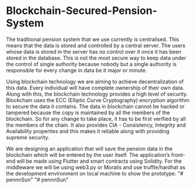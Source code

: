 # Blockchain-Secured-Pension-System

The traditional pension system that we use currently is centralised. This means that the data is stored and controlled by a central server. The users whose data is stored in the server has no control over it once it has been stored in the database. This is not the most secure way to keep data under the control of single authority because nobody but a single authority is responsible for every change in data be it major or minute.

Using blockchain technology we are aiming to achieve decentralization of this data. Every individual will have complete ownership of their own data. Along with this, the blockchain technology provides a high level of security. Blockchain uses the ECC (Elliptic Curve Cryptography) encryption algorithm to secure the data it contains. The data in blockchain cannot be hacked or tampered because the copy is maintained by all the members of the blockchain. So for any change to take place, it has to be first verified by all the members of the chain. It also provides CIA - Consistency, Integrity and Availability properties and this makes it reliable along with providing supreme security.

We are designing an application that will save the pension data in the blockchain which will be entered by the user itself. The application’s front-end will be made using Flutter and smart contracts using Solidity. For the middleware we will be using web3.py or Moralis and use truffle/hardhat as the development environment on local machine to show the prototype.
"# pennnSun" 
"# pennnSun" 
